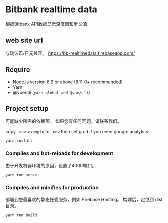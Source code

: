 # Bitbank realtime data
根据Bitbank API数据显示深度图和步长值

## web site url
与瑞波币/日元兼容。
https://bb-realtimedata.firebaseapp.com/

## Require
- Node.js version 8.9 or above (8.11.0+ recommended)
- Yarn
- @vue/cli (`yarn global add @vue/cli`)


## Project setup
可能缺少所需的依赖项。
如果您有任何问题，请联系我们。

copy `.env.example` to `.env` then set gaid if you need google analytics.
```
yarn install
```

### Compiles and hot-reloads for development
由于开发机器环境的原因，设置了4000端口。
```
yarn run serve
```

### Compiles and minifies for production
部署到您最喜欢的静态托管服务，例如 Firebase Hosting。
构建后，定位到 dist 目录。
```
yarn run build
```
